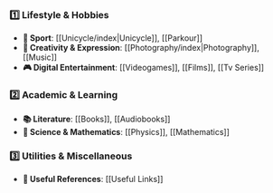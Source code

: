### **1️⃣ Lifestyle & Hobbies**

- **🛑 Sport**: [[Unicycle/index|Unicycle]], [[Parkour]]
- **🎨 Creativity & Expression**: [[Photography/index|Photography]], [[Music]]
- **🎮 Digital Entertainment**: [[Videogames]], [[Films]], [[Tv Series]]

### **2️⃣ Academic & Learning**

- **📚 Literature**: [[Books]], [[Audiobooks]]
- **🔬 Science & Mathematics**: [[Physics]], [[Mathematics]]

### **3️⃣ Utilities & Miscellaneous**

- **🔗 Useful References**: [[Useful Links]]